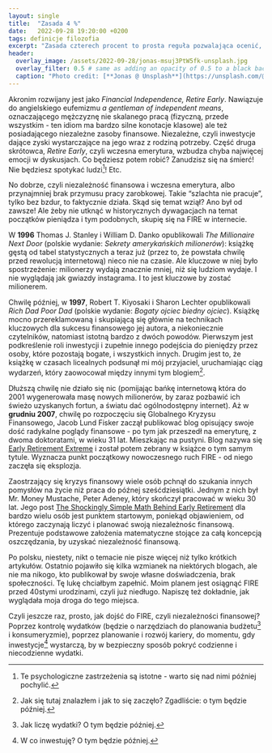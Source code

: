 ```yaml
---
layout: single
title:  "Zasada 4 %"
date:   2022-09-28 19:20:00 +0200
tags: definicje filozofia
excerpt: "Zasada czterech procent to prosta reguła pozwalająca ocenić, ile pieniędzy potrzebujesz do niezależności finansowej."
header:
  overlay_image: /assets/2022-09-28/jonas-msuj3PtW5fk-unsplash.jpg
  overlay_filter: 0.5 # same as adding an opacity of 0.5 to a black background
  caption: "Photo credit: [**Jonas @ Unsplash**](https://unsplash.com/@jonason_b)"
---
```

Akronim rozwijany jest jako *Financial Independence, Retire Early*. Nawiązuje do angielskiego eufemizmu *a gentleman of independent means*, oznaczającego mężczyznę nie skalanego pracą (fizyczną, przede wszystkim - ten idiom ma bardzo silne konotacje klasowe) ale też posiadającego niezależne zasoby finansowe. Niezależne, czyli inwestycje dające zyski wystarczające na jego wraz z rodziną potrzeby. Część druga skrótowca, *Retire Early*, czyli wczesna emerytura, wzbudza chyba najwięcej emocji w dyskusjach. Co będziesz potem robić? Zanudzisz się na śmierć! Nie będziesz spotykać ludzi[^9]! Etc.

No dobrze, czyli niezależność finansowa i wczesna emerytura, albo przynajmniej brak przymusu pracy zarobkowej. Takie “szlachta nie pracuje”, tylko bez bzdur, to faktycznie działa. Skąd się temat wziął? Ano był od zawsze! Ale żeby nie utknąć w historycznych dywagacjach na temat początków pieniądza i tym podobnych, skupię się na FIRE w internecie.

W **1996** Thomas J. Stanley i William D. Danko opublikowali *The Millionaire Next Door* (polskie wydanie: *Sekrety amerykańskich milionerów*): książkę gęstą od tabel statystycznych a teraz już (przez to, że powstała chwilę przed rewolucją internetową) nieco nie na czasie. Ale kluczowe w niej było spostrzeżenie: milionerzy wydają znacznie mniej, niż się ludziom wydaje. I nie wyglądają jak gwiazdy instagrama. I to jest kluczowe by zostać milionerem.

Chwilę później, w **1997**, Robert T. Kiyosaki i Sharon Lechter opublikowali *Rich Dad Poor Dad* (polskie wydanie: *Bogaty ojciec biedny ojciec*). Książkę mocno przereklamowaną i skupiającą się głównie na technikach kluczowych dla sukcesu finansowego jej autora, a niekoniecznie czytelników, natomiast istotną bardzo z dwóch powodów. Pierwszym jest podkreślenie roli inwestycji i zupełnie innego podejścia do pieniędzy przez osoby, które pozostają bogate, i wszystkich innych. Drugim jest to, że książkę w czasach licealnych podsunął mi mój przyjaciel, uruchamiając ciąg wydarzeń, który zaowocował między innymi tym blogiem[^7].

Dłuższą chwilę nie działo się nic (pomijając bańkę internetową która do 2001 wygenerowała masę nowych milionerów, by zaraz pozbawić ich świeżo uzyskanych fortun, a światu dać ogólnodostępny internet). Aż w **grudniu 2007**, chwilę po rozpoczęciu się Globalnego Kryzysu Finansowego, Jacob Lund Fisker zaczął publikować blog opisujący swoje dość radykalne poglądy finansowe - po tym jak przeszedł na emeryturę, z dwoma doktoratami, w wieku 31 lat. Mieszkając na pustyni. Blog nazywa się [Early Retirement Extreme][1] i został potem zebrany w książce o tym samym tytule. Wyznacza punkt początkowy nowoczesnego ruch FIRE - od niego zaczęła się eksplozja.

Zaostrzający się kryzys finansowy wiele osób pchnął do szukania innych pomysłów na życie niż praca do późnej sześćdziesiątki. Jednym z nich był Mr. Money Mustache, Peter Adeney, który skończył pracować w wieku 30 lat. Jego post [The Shockingly Simple Math Behind Early Retirement][2] dla bardzo wielu osób jest punktem startowym, poniekąd objawieniem, od którego zaczynają liczyć i planować swoją niezależnośc finansową. Prezentuje podstawowe założenia matematyczne stojące za całą koncepcją oszczędzania, by uzyskać niezależność finansową.

Po polsku, niestety, nikt o temacie nie pisze więcej niż tylko krótkich artykułów. Ostatnio pojawiło się kilka wzmianek na niektórych blogach, ale nie ma nikogo, kto publikował by swoje własne doświadczenia, brak społeczności. Tę lukę chciałbym zapełnić. Moim planem jest osiągnąć FIRE przed 40stymi urodzinami, czyli już niedługo. Napiszę też dokładnie, jak wyglądała moja droga do tego miejsca.

Czyli jeszcze raz, prosto, jak dojść do FIRE, czyli niezależności finansowej? Poprzez kontrolę wydatków (będzie o narzędziach do planowania budżetu[^3] i konsumeryzmie), poprzez planowanie i rozwój kariery, do momentu, gdy inwestycje[^8] wystarczą, by w bezpieczny sposób pokryć codzienne i niecodzienne wydatki.

[^3]: Jak liczę wydatki? O tym będzie później.
[^7]: Jak się tutaj znalazłem i jak to się zaczęło? Zgadliście: o tym będzie później.
[^8]: W co inwestuję? O tym będzie później.
[^9]: Te psychologiczne zastrzeżenia są istotne - warto się nad nimi później pochylić.

[1]: https://earlyretirementextreme.com/why-financial-independence-part-i-early-motivations.html
[2]: https://www.mrmoneymustache.com/2012/01/13/the-shockingly-simple-math-behind-early-retirement/
